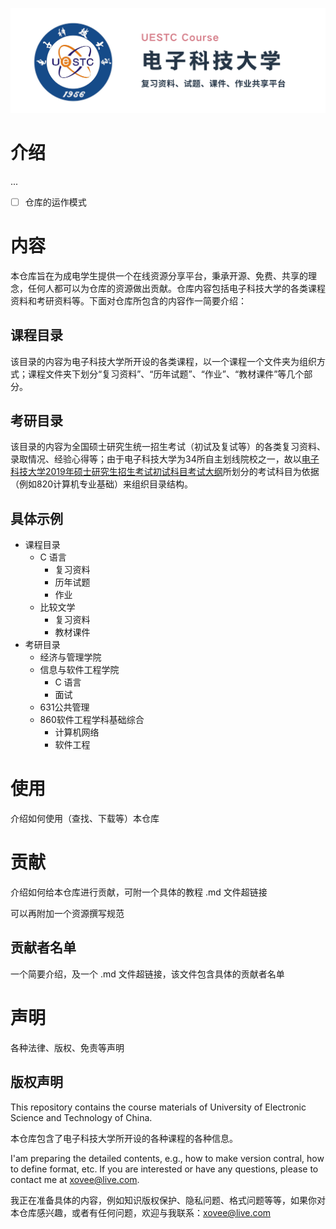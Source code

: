 <p align='center'><img src='./仓库资源/repo-banner.png'></p>

# 介绍

...

- [ ] 仓库的运作模式

# 内容

本仓库旨在为成电学生提供一个在线资源分享平台，秉承开源、免费、共享的理念，任何人都可以为仓库的资源做出贡献。仓库内容包括电子科技大学的各类课程资料和考研资料等。下面对仓库所包含的内容作一简要介绍：

## 课程目录

该目录的内容为电子科技大学所开设的各类课程，以一个课程一个文件夹为组织方式；课程文件夹下划分“复习资料”、“历年试题”、“作业”、“教材课件”等几个部分。

## 考研目录

该目录的内容为全国硕士研究生统一招生考试（初试及复试等）的各类复习资料、录取情况、经验心得等；由于电子科技大学为34所自主划线院校之一，故以[电子科技大学2019年硕士研究生招生考试初试科目考试大纲](https://yz.uestc.edu.cn/d/file/zhaoshengzhuanti/20180926/%E7%94%B5%E5%AD%90%E7%A7%91%E6%8A%80%E5%A4%A7%E5%AD%A62019%E5%B9%B4%E7%A1%95%E5%A3%AB%E7%A0%94%E7%A9%B6%E7%94%9F%E6%8B%9B%E7%94%9F%E8%80%83%E8%AF%95%E5%88%9D%E8%AF%95%E7%A7%91%E7%9B%AE%E8%80%83%E8%AF%95%E5%A4%A7%E7%BA%B2.pdf)所划分的考试科目为依据（例如820计算机专业基础）来组织目录结构。

## 具体示例
- 课程目录
  - C 语言
    - 复习资料
    - 历年试题
    - 作业
  - 比较文学
    - 复习资料
    - 教材课件
- 考研目录
  - 经济与管理学院
  - 信息与软件工程学院
    - C 语言
    - 面试
  - 631公共管理
  - 860软件工程学科基础综合
    - 计算机网络
    - 软件工程

# 使用

介绍如何使用（查找、下载等）本仓库

# 贡献

介绍如何给本仓库进行贡献，可附一个具体的教程 .md 文件超链接

可以再附加一个资源撰写规范

## 贡献者名单

一个简要介绍，及一个 .md 文件超链接，该文件包含具体的贡献者名单

# 声明

各种法律、版权、免责等声明

## 版权声明

This repository contains the course materials of University of Electronic Science and Technology of China.

本仓库包含了电子科技大学所开设的各种课程的各种信息。

I'am preparing the detailed contents, e.g., how to make version contral, how to define format, etc. If you are interested or have any questions, please to contact me at xovee@live.com.

我正在准备具体的内容，例如知识版权保护、隐私问题、格式问题等等，如果你对本仓库感兴趣，或者有任何问题，欢迎与我联系：xovee@live.com
